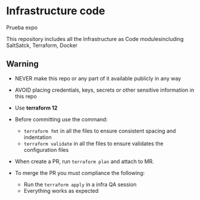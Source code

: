 # Infrastructure code
Prueba expo

This repository includes all the Infrastructure as Code modulesincluding SaltSatck, Terraform, Docker 

## Warning
* NEVER make this repo or any part of it available publicly in any way
* AVOID placing credentials, keys, secrets or other sensitive information in this repo
* Use **terraform 12**

* Before committing use the command: 
    * ```terraform fmt``` in all the files to ensure consistent spacing and indentation
    * ``` terraform validate ``` in all the files to ensure validates the configuration files
* When create a PR, run ```terraform plan``` and attach to MR. 
* To merge the PR you must compliance the following:
    * Run the ```terraform apply``` in a infra QA session
    * Everything works as expected
